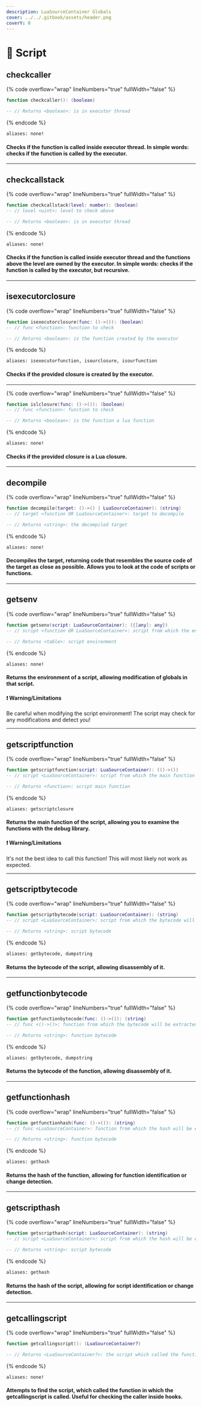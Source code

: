 ```yaml
---
description: LuaSourceContainer Globals
cover: ../../.gitbook/assets/header.png
coverY: 0
---
```


# 📄 Script

## checkcaller

{% code overflow="wrap" lineNumbers="true" fullWidth="false" %}
```lua
function checkcaller(): (boolean)

-- // Returns <boolean>: is in executor thread
```
{% endcode %}

`aliases: none!`

#### Checks if the function is called inside executor thread. In simple words: checks if the function is called by the executor.

***



## checkcallstack

{% code overflow="wrap" lineNumbers="true" fullWidth="false" %}
```lua
function checkcallstack(level: number): (boolean)
-- // level <uint>: level to check above

-- // Returns <boolean>: is in executor thread
```
{% endcode %}

`aliases: none!`

#### Checks if the function is called inside executor thread and the functions above the level are owned by the executor. In simple words: checks if the function is called by the executor, but recursive.

***



## isexecutorclosure

{% code overflow="wrap" lineNumbers="true" fullWidth="false" %}
```lua
function isexecutorclosure(func: ()->()): (boolean)
-- // func <function>: function to check

-- // Returns <boolean>: is the function created by the executor
```
{% endcode %}

`aliases: isexecutorfunction, isourclosure, isourfunction`

#### Checks if the provided closure is created by the executor.



***

{% code overflow="wrap" lineNumbers="true" fullWidth="false" %}
```lua
function islclosure(func: ()->()): (boolean)
-- // func <function>: function to check

-- // Returns <boolean>: is the function a lua function
```
{% endcode %}

`aliases: none!`

#### Checks if the provided closure is a Lua closure.

***



## decompile

{% code overflow="wrap" lineNumbers="true" fullWidth="false" %}
```lua
function decompile(target: ()->() | LuaSourceContainer): (string)
-- // target <function OR LuaSourceContainer>: target to decompile

-- // Returns <string>: the decompiled target
```
{% endcode %}

`aliases: none!`

#### Decompiles the target, returning code that resembles the source code of the target as close as possible. Allows you to look at the code of scripts or functions.

***



## getsenv

{% code overflow="wrap" lineNumbers="true" fullWidth="false" %}
```lua
function getsenv(script: LuaSourceContainer): ({[any]: any})
-- // script <function OR LuaSourceContainer>: script from which the environment will be taken

-- // Returns <table>: script environment
```
{% endcode %}

`aliases: none!`

#### Returns the environment of a script, allowing modification of globals in that script.

#### ❗ Warning/Limitations

Be careful when modifying the script environment! The script may check for any modifications and detect you!

***



## getscriptfunction

{% code overflow="wrap" lineNumbers="true" fullWidth="false" %}
```lua
function getscriptfunction(script: LuaSourceContainer): (()->())
-- // script <LuaSourceContainer>: script from which the main function will be extracted from

-- // Returns <function>: script main function
```
{% endcode %}

`aliases: getscriptclosure`

#### Returns the main function of the script, allowing you to examine the functions with the debug library.

#### ❗ Warning/Limitations

It's not the best idea to call this function! This will most likely not work as expected.



***

## getscriptbytecode

{% code overflow="wrap" lineNumbers="true" fullWidth="false" %}
```lua
function getscriptbytecode(script: LuaSourceContainer): (string)
-- // script <LuaSourceContainer>: script from which the bytecode will be extracted from

-- // Returns <string>: script bytecode
```
{% endcode %}

`aliases: getbytecode, dumpstring`

#### Returns the bytecode of the script, allowing disassembly of it.



***

## getfunctionbytecode

{% code overflow="wrap" lineNumbers="true" fullWidth="false" %}
```lua
function getfunctionbytecode(func: ()->()): (string)
-- // func <()->()>: function from which the bytecode will be extracted from

-- // Returns <string>: function bytecode
```
{% endcode %}

`aliases: getbytecode, dumpstring`

#### Returns the bytecode of the function, allowing disassembly of it.

***



## getfunctionhash

{% code overflow="wrap" lineNumbers="true" fullWidth="false" %}
```lua
function getfunctionhash(func: ()->()): (string)
-- // func <LuaSourceContainer>: function from which the hash will be extracted from

-- // Returns <string>: function bytecode
```
{% endcode %}

`aliases: gethash`

#### Returns the hash of the function, allowing for function identification or change detection.

***



## getscripthash

{% code overflow="wrap" lineNumbers="true" fullWidth="false" %}
```lua
function getscripthash(script: LuaSourceContainer): (string)
-- // script <LuaSourceContainer>: script from which the hash will be extracted from

-- // Returns <string>: script bytecode
```
{% endcode %}

`aliases: gethash`

#### Returns the hash of the script, allowing for script identification or change detection.



***

## getcallingscript

{% code overflow="wrap" lineNumbers="true" fullWidth="false" %}
```lua
function getcallingscript(): (LuaSourceContainer?)

-- // Returns <LuaSourceContainer?>: the script which called the function or nil if couldn't find
```
{% endcode %}

`aliases: none!`

#### Attempts to find the script, which called the function in which the getcallingscript is called. Useful for checking the caller inside hooks.
